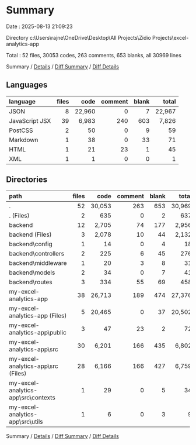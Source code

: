 # Summary

Date : 2025-08-13 21:09:23

Directory c:\\Users\\rajne\\OneDrive\\Desktop\\All Projects\\Zidio Projects\\excel-analytics-app

Total : 52 files,  30053 codes, 263 comments, 653 blanks, all 30969 lines

Summary / [Details](details.md) / [Diff Summary](diff.md) / [Diff Details](diff-details.md)

## Languages
| language | files | code | comment | blank | total |
| :--- | ---: | ---: | ---: | ---: | ---: |
| JSON | 8 | 22,960 | 0 | 7 | 22,967 |
| JavaScript JSX | 39 | 6,983 | 240 | 603 | 7,826 |
| PostCSS | 2 | 50 | 0 | 9 | 59 |
| Markdown | 1 | 38 | 0 | 33 | 71 |
| HTML | 1 | 21 | 23 | 1 | 45 |
| XML | 1 | 1 | 0 | 0 | 1 |

## Directories
| path | files | code | comment | blank | total |
| :--- | ---: | ---: | ---: | ---: | ---: |
| . | 52 | 30,053 | 263 | 653 | 30,969 |
| . (Files) | 2 | 635 | 0 | 2 | 637 |
| backend | 12 | 2,705 | 74 | 177 | 2,956 |
| backend (Files) | 3 | 2,078 | 10 | 44 | 2,132 |
| backend\\config | 1 | 14 | 0 | 4 | 18 |
| backend\\controllers | 2 | 225 | 6 | 45 | 276 |
| backend\\middleware | 1 | 20 | 3 | 8 | 31 |
| backend\\models | 2 | 34 | 0 | 7 | 41 |
| backend\\routes | 3 | 334 | 55 | 69 | 458 |
| my-excel-analytics-app | 38 | 26,713 | 189 | 474 | 27,376 |
| my-excel-analytics-app (Files) | 5 | 20,465 | 0 | 37 | 20,502 |
| my-excel-analytics-app\\public | 3 | 47 | 23 | 2 | 72 |
| my-excel-analytics-app\\src | 30 | 6,201 | 166 | 435 | 6,802 |
| my-excel-analytics-app\\src (Files) | 28 | 6,166 | 166 | 427 | 6,759 |
| my-excel-analytics-app\\src\\contexts | 1 | 29 | 0 | 5 | 34 |
| my-excel-analytics-app\\src\\utils | 1 | 6 | 0 | 3 | 9 |

Summary / [Details](details.md) / [Diff Summary](diff.md) / [Diff Details](diff-details.md)